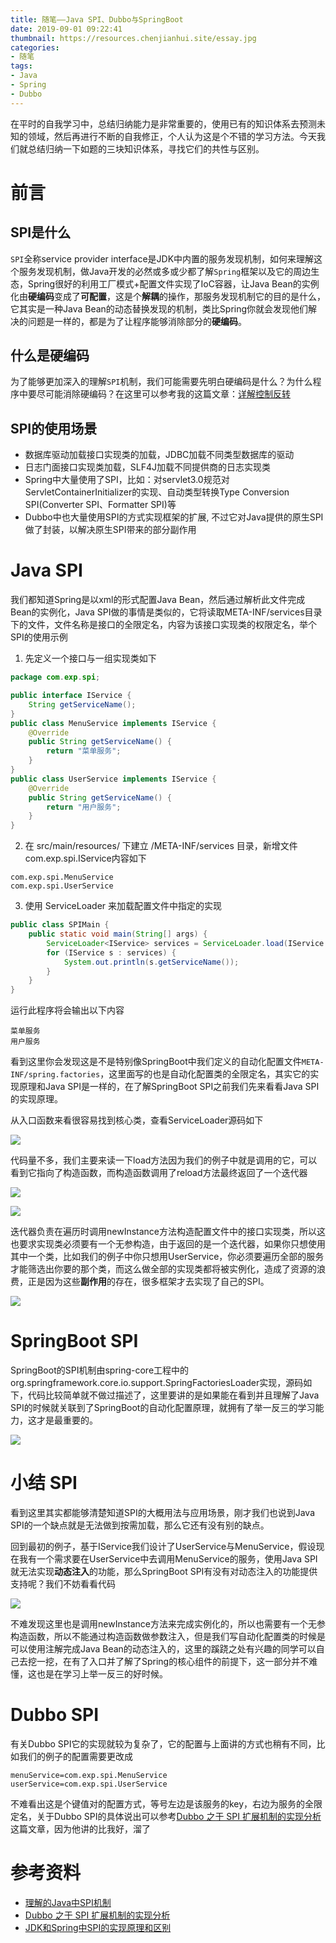 ```yaml
---
title: 随笔——Java SPI、Dubbo与SpringBoot
date: 2019-09-01 09:22:41
thumbnail: https://resources.chenjianhui.site/essay.jpg
categories: 
- 随笔
tags: 
- Java
- Spring
- Dubbo
---
```


在平时的自我学习中，总结归纳能力是非常重要的，使用已有的知识体系去预测未知的领域，然后再进行不断的自我修正，个人认为这是个不错的学习方法。今天我们就总结归纳一下如题的三块知识体系，寻找它们的共性与区别。

<!-- more -->

# 前言

## SPI是什么

`SPI`全称service provider interface是JDK中内置的服务发现机制，如何来理解这个服务发现机制，做Java开发的必然或多或少都了解`Spring`框架以及它的周边生态，Spring很好的利用工厂模式+配置文件实现了IoC容器，让Java Bean的实例化由**硬编码**变成了**可配置**，这是个**解耦**的操作，那服务发现机制它的目的是什么，它其实是一种Java Bean的动态替换发现的机制，类比Spring你就会发现他们解决的问题是一样的，都是为了让程序能够消除部分的**硬编码**。

## 什么是硬编码

为了能够更加深入的理解`SPI`机制，我们可能需要先明白硬编码是什么？为什么程序中要尽可能消除硬编码？在这里可以参考我的这篇文章：[详解控制反转](https://github.com/calebman/spring-note/blob/master/notes/ioc/%E8%AF%A6%E8%A7%A3%E6%8E%A7%E5%88%B6%E5%8F%8D%E8%BD%AC.md)

## SPI的使用场景

* 数据库驱动加载接口实现类的加载，JDBC加载不同类型数据库的驱动
* 日志门面接口实现类加载，SLF4J加载不同提供商的日志实现类
* Spring中大量使用了SPI，比如：对servlet3.0规范对ServletContainerInitializer的实现、自动类型转换Type Conversion SPI(Converter SPI、Formatter SPI)等
* Dubbo中也大量使用SPI的方式实现框架的扩展, 不过它对Java提供的原生SPI做了封装，以解决原生SPI带来的部分副作用

# Java SPI

我们都知道Spring是以xml的形式配置Java Bean，然后通过解析此文件完成Bean的实例化，Java SPI做的事情是类似的，它将读取META-INF/services目录下的文件，文件名称是接口的全限定名，内容为该接口实现类的权限定名，举个SPI的使用示例

1. 先定义一个接口与一组实现类如下

```java
package com.exp.spi;

public interface IService {
    String getServiceName();
}
public class MenuService implements IService {
    @Override
    public String getServiceName() {
        return "菜单服务";
    }
}
public class UserService implements IService {
    @Override
    public String getServiceName() {
        return "用户服务";
    }
}
```
2. 在 src/main/resources/ 下建立 /META-INF/services 目录，新增文件com.exp.spi.IService内容如下

```
com.exp.spi.MenuService
com.exp.spi.UserService
```
3. 使用 ServiceLoader 来加载配置文件中指定的实现

```java
public class SPIMain {
    public static void main(String[] args) {
        ServiceLoader<IService> services = ServiceLoader.load(IService.class);
        for (IService s : services) {
            System.out.println(s.getServiceName());
        }
    }
}
```

运行此程序将会输出以下内容

```
菜单服务
用户服务
```

看到这里你会发现这是不是特别像SpringBoot中我们定义的自动化配置文件`META-INF/spring.factories`，这里面写的也是自动化配置类的全限定名，其实它的实现原理和Java SPI是一样的，在了解SpringBoot SPI之前我们先来看看Java SPI的实现原理。

从入口函数来看很容易找到核心类，查看ServiceLoader源码如下

![](https://resources.chenjianhui.site/2019-09-01-service-loader.png)

代码量不多，我们主要来读一下load方法因为我们的例子中就是调用的它，可以看到它指向了构造函数，而构造函数调用了reload方法最终返回了一个迭代器

![](https://resources.chenjianhui.site/2019-09-01-service-loader-01.png)

![](https://resources.chenjianhui.site/2019-09-01-service-loader-02.png)

迭代器负责在遍历时调用newInstance方法构造配置文件中的接口实现类，所以这也要求实现类必须要有一个无参构造，由于返回的是一个迭代器，如果你只想使用其中一个类，比如我们的例子中你只想用UserService，你必须要遍历全部的服务才能筛选出你要的那个类，而这么做全部的实现类都将被实例化，造成了资源的浪费，正是因为这些**副作用**的存在，很多框架才去实现了自己的SPI。

![](https://resources.chenjianhui.site/2019-09-01-service-loader-03.png)

# SpringBoot SPI

SpringBoot的SPI机制由spring-core工程中的org.springframework.core.io.support.SpringFactoriesLoader实现，源码如下，代码比较简单就不做过描述了，这里要讲的是如果能在看到并且理解了Java SPI的时候就关联到了SpringBoot的自动化配置原理，就拥有了举一反三的学习能力，这才是最重要的。

![](https://resources.chenjianhui.site/2019-09-01-spring-factories-loader.png)

# 小结 SPI

看到这里其实都能够清楚知道SPI的大概用法与应用场景，刚才我们也说到Java SPI的一个缺点就是无法做到按需加载，那么它还有没有别的缺点。

回到最初的例子，基于IService我们设计了UserService与MenuService，假设现在我有一个需求要在UserService中去调用MenuService的服务，使用Java SPI就无法实现**动态注入**的功能，那么SpringBoot SPI有没有对动态注入的功能提供支持呢？我们不妨看看代码

![](https://resources.chenjianhui.site/2019-09-01-spring-factories-loader-init.png)

不难发现这里也是调用newInstance方法来完成实例化的，所以也需要有一个无参构造函数，所以不能通过构造函数做参数注入，但是我们写自动化配置类的时候是可以使用注解完成Java Bean的动态注入的，这里的蹊跷之处有兴趣的同学可以自己去挖一挖，在有了入口并了解了Spring的核心组件的前提下，这一部分并不难懂，这也是在学习上举一反三的好时候。


# Dubbo SPI

有关Dubbo SPI它的实现就较为复杂了，它的配置与上面讲的方式也稍有不同，比如我们的例子的配置需要更改成

```properties
menuService=com.exp.spi.MenuService
userService=com.exp.spi.UserService
```

不难看出这是个键值对的配置方式，等号左边是该服务的key，右边为服务的全限定名，关于Dubbo SPI的具体说出可以参考[Dubbo 之于 SPI 扩展机制的实现分析](http://www.zhenchao.org/2017/12/17/rpc/dubbo-spi/)这篇文章，因为他讲的比我好，溜了


# 参考资料

* [理解的Java中SPI机制](https://juejin.im/post/5b9b1c115188255c5e66d18c)
* [Dubbo 之于 SPI 扩展机制的实现分析](http://www.zhenchao.org/2017/12/17/rpc/dubbo-spi/)
* [JDK和Spring中SPI的实现原理和区别](https://my.oschina.net/kipeng/blog/1789849)


